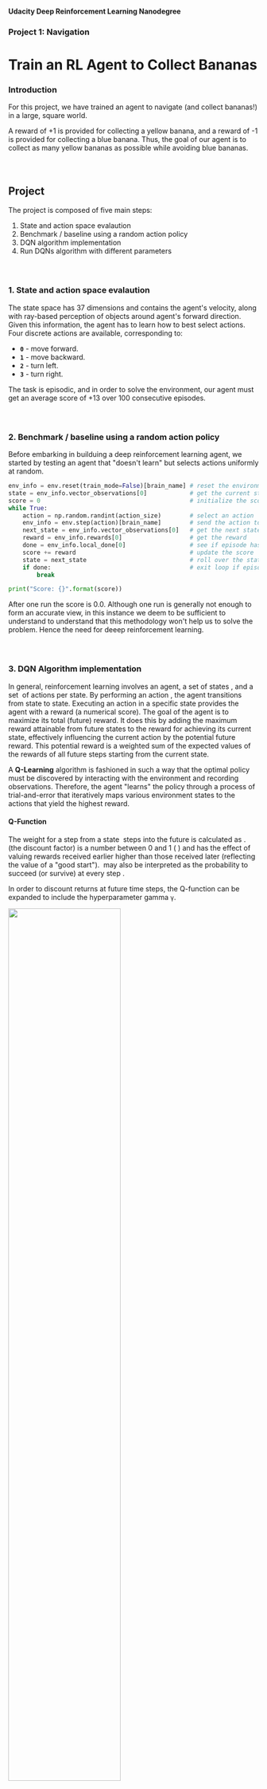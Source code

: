 #### Udacity Deep Reinforcement Learning Nanodegree
### Project 1: Navigation
# Train an RL Agent to Collect Bananas

### Introduction

For this project, we have trained an agent to navigate (and collect bananas!) in a large, square world.

A reward of +1 is provided for collecting a yellow banana, and a reward of -1 is provided for collecting a blue banana.  Thus, the goal of our agent is to collect as many yellow bananas as possible while avoiding blue bananas.
##### &nbsp;

## Project
The project is composed of five main steps:

1. State and action space evalaution
2. Benchmark / baseline using a random action policy
3. DQN algorithm implementation
4. Run DQNs algorithm with different parameters

##### &nbsp;

### 1. State and action space evalaution
The state space has 37 dimensions and contains the agent's velocity, along with ray-based perception of objects around agent's forward direction.  Given this information, the agent has to learn how to best select actions.  Four discrete actions are available, corresponding to:
- **`0`** - move forward.
- **`1`** - move backward.
- **`2`** - turn left.
- **`3`** - turn right.

The task is episodic, and in order to solve the environment, our agent must get an average score of +13 over 100 consecutive episodes.
##### &nbsp;

### 2. Benchmark / baseline using a random action policy
Before embarking in builduing a deep reinforcement learning agent, we started by testing an agent that "doesn't learn" but selects actions uniformly at random.

```python
env_info = env.reset(train_mode=False)[brain_name] # reset the environment
state = env_info.vector_observations[0]            # get the current state
score = 0                                          # initialize the score
while True:
    action = np.random.randint(action_size)        # select an action
    env_info = env.step(action)[brain_name]        # send the action to the environment
    next_state = env_info.vector_observations[0]   # get the next state
    reward = env_info.rewards[0]                   # get the reward
    done = env_info.local_done[0]                  # see if episode has finished
    score += reward                                # update the score
    state = next_state                             # roll over the state to next time step
    if done:                                       # exit loop if episode finished
        break

print("Score: {}".format(score))
```

After one run the score is 0.0. Although one run is generally not enough to form an accurate view, in this instance we deem to be sufficient to understand to understand that this methodology won't help us to solve the problem. Hence the need for deeep reinforcement learning.


##### &nbsp;


### 3. DQN Algorithm implementation
In general, reinforcement learning involves an agent, a set of states <img src="images/S.svg" alt="" title="S" />, and a set <img src="images/A.svg" alt="" title="A" /> of actions per state. By performing an action <img src="images/a in A.svg" alt="" title="a in A" />, the agent transitions from state to state. Executing an action in a specific state provides the agent with a reward (a numerical score).
The goal of the agent is to maximize its total (future) reward. It does this by adding the maximum reward attainable from future states to the reward for achieving its current state, effectively influencing the current action by the potential future reward. This potential reward is a weighted sum of the expected values of the rewards of all future steps starting from the current state.

A **Q-Learning** algorithm is fashioned in such a way that the optimal policy must be discovered by interacting with the environment and recording observations. Therefore, the agent "learns" the policy through a process of trial-and-error that iteratively maps various environment states to the actions that yield the highest reward.

#### Q-Function
The weight for a step from a state <img src="images/Dt.svg" alt="" title="Dt" /> steps into the future is calculated as <img src="images/gammaDt.svg" alt="" title="gammaDt" />. <img src="images/gamma.svg" alt="" title="gamma" />  (the discount factor) is a number between 0 and 1 ( <img src="images/gamma_bounds.svg" alt="" title="gamma_bounds" />) and has the effect of valuing rewards received earlier higher than those received later (reflecting the value of a "good start"). <img src="images/gamma.svg" alt="" title="gamma" />  may also be interpreted as the probability to succeed (or survive) at every step <img src="images/Dt.svg" alt="" title="Dt" />.

In order to discount returns at future time steps, the Q-function can be expanded to include the hyperparameter gamma `γ`.

<img src="images/optimal-action-value-function.png" width="67%" align="top-left" alt="" title="Optimal Action Value Function" />

The algorithm, therefore, has a function that calculates the quality of a state-action combination:

<img src="images/state-action combination.png" width="67%" align="top-left" alt="" title="state-action combination" />

Before learning begins, <img src="images/Q.svg" alt="" title="Q" /> is initialized to a possibly arbitrary fixed value (chosen by the programmer). Then, at each time <img src="images/t.svg" alt="" title="t" /> the agent selects an action <img src="images/at.svg" alt="" title="at" />, observes a reward <img src="images/rt.svg" alt="" title="rt" />, enters a new state <img src="images/st+1.svg" alt="" title="st+1" /> (that may depend on both the previous state <img src="images/st.svg" alt="" title="st" /> and the selected action), and <img src="images/Q.svg" alt="" title="Q" /> is updated. The core of the algorithm is a simple value iteration update, using the weighted average of the old value and the new information:

<img src="images/Qupdate.svg" width="67%" align="top-left" alt="" title="Qupdate" />

where <img src="images/rt.svg" alt="" title="rt" /> is the reward received when moving from the state <img src="images/st.svg" alt="" title="st" /> to the state <img src="images/st+1.svg" alt="" title="st+1" />, and {\displaystyle \alpha } \alpha  is the learning rate ( {\displaystyle 0<\alpha \leq 1} 0<\alpha \leq 1).

We can then define our optimal policy `π*` as the action that maximizes the Q-function for a given state across all possible states. The optimal Q-function `Q*(s,a)` maximizes the total expected reward for an agent starting in state `s` and choosing action `a`, then following the optimal policy for each subsequent state.

<img src="images/optimal-policy-equation.png" width="47%" align="top-left" alt="" title="Optimal Policy Equation" />

#### Epsilon Greedy Algorithm
The **exploration vs. exploitation dilemma** is a well known challenge in the field of reinforcement learning and it refers to the challenge with the Q-function in choosing which action to take while the agent is still learning the optimal policy. Should the agent choose an action based on the Q-values observed thus far? Or, should the agent try a new action in hopes of earning a higher reward?

We implemented an **𝛆-greedy algorithm** to systematically manage the exploration vs. exploitation trade-off. The agent "explores" by picking a random action with some probability epsilon `𝛜`. However, the agent continues to "exploit" its knowledge of the environment by choosing actions based on the policy with probability (1-𝛜).

Furthermore, the value of epsilon is purposely decayed over time, so that the agent favors exploration during its initial interactions with the environment, but increasingly favors exploitation as it gains more experience. The starting and ending values for epsilon, and the rate at which it decays are three hyperparameters that are later tuned during experimentation.

You can find the 𝛆-greedy logic implemented as part of the `agent.act()` method in `agent.py` of the source code.


#### Deep Q-Network (DQN)
As name suggest, Deep Q-Learning, could essentially be described as a combination of a deep neural network and reinforcement learning. In this instance a deep network is used to approximate the Q-function. Given a network `F`, finding an optimal policy is a matter of finding the best weights `w` such that `F(s,a,w) ≈ Q(s,a)`.

The neural network architecture used for this project can be found in the `model.py` file of the source code. The network contains three fully connected layers with 64, 64, and 4 nodes respectively.

#### Experience Replay
Experience replay allows the RL agent to learn from past experience.

Each experience is stored in a replay buffer as the agent interacts with the environment. The replay buffer contains a collection of experience tuples with the state, action, reward, and next state `(s, a, r, s')`. The agent then samples from this buffer as part of the learning step. Experiences are sampled randomly, so that the data is uncorrelated. This prevents action values from oscillating or diverging catastrophically, since a naive Q-learning algorithm could otherwise become biased by correlations between sequential experience tuples.

Also, experience replay improves learning through repetition. By doing multiple passes over the data, our agent has multiple opportunities to learn from a single experience tuple. This is particularly useful for state-action pairs that occur infrequently within the environment.

The implementation of the replay buffer can be found in the `agent.py` file of the source code.

##### &nbsp;

### 4. Run Experiments

Given that implementing DQN respect to initial benchmark policy was quite successful we only lmited ourselves to different hyperparameters. We managed in more than one occasion to solve in less than 250 episodes.


##### &nbsp;



---

# Project Starter Code
The project starter code can be found below, in case you want to run this project yourself.

Also, the original Udacity repo for this project can be found [here](https://github.com/udacity/deep-reinforcement-learning/tree/master/p1_navigation).


### Getting Started

1. Download the environment from one of the links below.  You need only select the environment that matches your operating system:
    - Linux: [click here](https://s3-us-west-1.amazonaws.com/udacity-drlnd/P1/Banana/Banana_Linux.zip)
    - Mac OSX: [click here](https://s3-us-west-1.amazonaws.com/udacity-drlnd/P1/Banana/Banana.app.zip)
    - Windows (32-bit): [click here](https://s3-us-west-1.amazonaws.com/udacity-drlnd/P1/Banana/Banana_Windows_x86.zip)
    - Windows (64-bit): [click here](https://s3-us-west-1.amazonaws.com/udacity-drlnd/P1/Banana/Banana_Windows_x86_64.zip)

    (_For Windows users_) Check out [this link](https://support.microsoft.com/en-us/help/827218/how-to-determine-whether-a-computer-is-running-a-32-bit-version-or-64) if you need help with determining if your computer is running a 32-bit version or 64-bit version of the Windows operating system.

    (_For AWS_) If you'd like to train the agent on AWS (and have not [enabled a virtual screen](https://github.com/Unity-Technologies/ml-agents/blob/master/docs/Training-on-Amazon-Web-Service.md)), then please use [this link](https://s3-us-west-1.amazonaws.com/udacity-drlnd/P1/Banana/Banana_Linux_NoVis.zip) to obtain the environment.

2. Place the file in the DRLND GitHub repository, in the `p1_navigation/` folder, and unzip (or decompress) the file.

### Instructions

Follow the instructions in `Navigation.ipynb` to get started with training your own agent!


